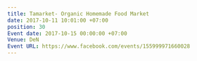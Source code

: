 ```yaml
---
title: Tamarket- Organic Homemade Food Market
date: 2017-10-11 10:01:00 +07:00
position: 30
Event date: 2017-10-15 00:00:00 +07:00
Venue: DeN
Event URL: https://www.facebook.com/events/155999971660028
---
```


